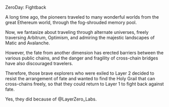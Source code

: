 ZeroDay: Fightback

A long time ago, the pioneers traveled to many wonderful worlds from the great Ethereum world, through the fog-shrouded memory pool.

Now, we fantasize about traveling through alternate universes, freely traversing Arbitrum, Optimism, and admiring the majestic landscapes of Matic and Avalanche.

However, the fate from another dimension has erected barriers between the various public chains, and the danger and fragility of cross-chain bridges have also discouraged travelers.

Therefore, those brave explorers who were exiled to Layer 2 decided to resist the arrangement of fate and wanted to find the Holy Grail that can cross-chains freely, so that they could return to Layer 1 to fight back against fate.

Yes, they did because of @LayerZero_Labs.
